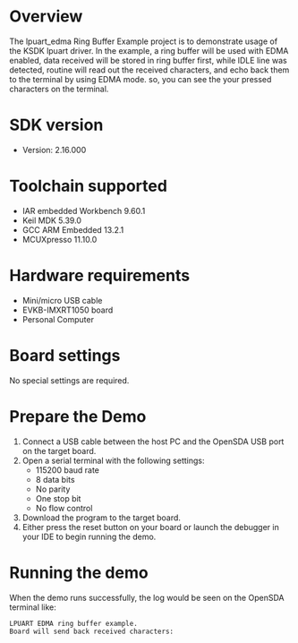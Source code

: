 Overview
========
The lpuart_edma Ring Buffer Example project is to demonstrate usage of the KSDK lpuart driver.
In the example, a ring buffer will be used with EDMA enabled, data received will be stored in ring 
buffer first, while IDLE line was detected, routine will read out the received characters, and echo back
them to the terminal by using EDMA mode. so, you can see the your pressed characters on the terminal.

SDK version
===========
- Version: 2.16.000

Toolchain supported
===================
- IAR embedded Workbench  9.60.1
- Keil MDK  5.39.0
- GCC ARM Embedded  13.2.1
- MCUXpresso  11.10.0

Hardware requirements
=====================
- Mini/micro USB cable
- EVKB-IMXRT1050 board
- Personal Computer

Board settings
==============
No special settings are required.

Prepare the Demo
================
1.  Connect a USB cable between the host PC and the OpenSDA USB port on the target board.
2.  Open a serial terminal with the following settings:
    - 115200 baud rate
    - 8 data bits
    - No parity
    - One stop bit
    - No flow control
3.  Download the program to the target board.
4.  Either press the reset button on your board or launch the debugger in your IDE to begin running the demo.

Running the demo
================
When the demo runs successfully, the log would be seen on the OpenSDA terminal like:

~~~~~~~~~~~~~~~~~~~~~~~~~~~
LPUART EDMA ring buffer example.
Board will send back received characters:

~~~~~~~~~~~~~~~~~~~~~~~~~~~

